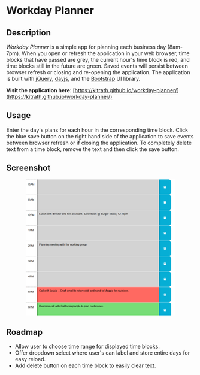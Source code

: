 # Workday Planner

## Description

*Workday Planner* is a simple app for planning each business day (8am-7pm).  When you open or refresh the application in your web browser, time blocks that have passed are grey, the current hour's time block is red, and time blocks still in the future are green.  Saved events will persist between browser refresh or closing and re-opening the application.  The application is built with [jQuery](https://jquery.com/), [dayjs](https://day.js.org/), and the [Bootstrap](https://getbootstrap.com/) UI library.

**Visit the application here**: [https://kitrath.github.io/workday-planner/](https://kitrath.github.io/workday-planner/)

## Usage

Enter the day's plans for each hour in the corresponding time block.  Click the blue save button on the right hand side of the application to save events between browser refresh or if closing the application.  To completely delete text from a time block, remove the text and then click the save button.

## Screenshot

<p align="center"><img src="./screen.png" width="400px" /></p>

## Roadmap
 - Allow user to choose time range for displayed time blocks.
 - Offer dropdown select where user's can label and store entire days for easy reload.
 - Add delete button on each time block to easily clear text.



